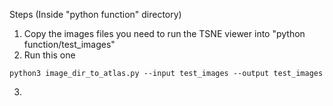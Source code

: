 
Steps (Inside "python function" directory)

1. Copy the images files you need to run the TSNE viewer into "python function/test_images"
2. Run this one 
```
python3 image_dir_to_atlas.py --input test_images --output test_images
```
3.  


